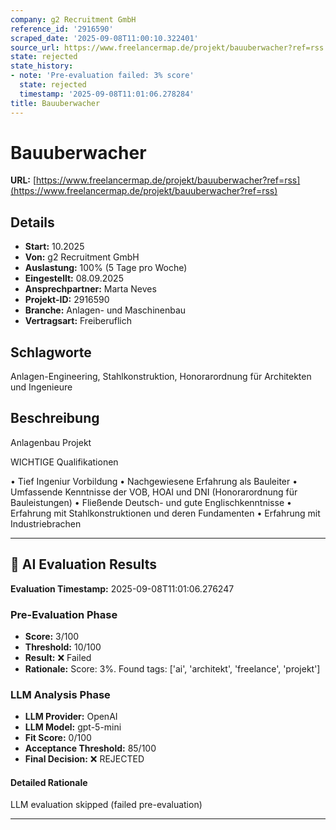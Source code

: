 ```yaml
---
company: g2 Recruitment GmbH
reference_id: '2916590'
scraped_date: '2025-09-08T11:00:10.322401'
source_url: https://www.freelancermap.de/projekt/bauuberwacher?ref=rss
state: rejected
state_history:
- note: 'Pre-evaluation failed: 3% score'
  state: rejected
  timestamp: '2025-09-08T11:01:06.278284'
title: Bauuberwacher
---
```



# Bauuberwacher
**URL:** [https://www.freelancermap.de/projekt/bauuberwacher?ref=rss](https://www.freelancermap.de/projekt/bauuberwacher?ref=rss)
## Details
- **Start:** 10.2025
- **Von:** g2 Recruitment GmbH
- **Auslastung:** 100% (5 Tage pro Woche)
- **Eingestellt:** 08.09.2025
- **Ansprechpartner:** Marta Neves
- **Projekt-ID:** 2916590
- **Branche:** Anlagen- und Maschinenbau
- **Vertragsart:** Freiberuflich

## Schlagworte
Anlagen-Engineering, Stahlkonstruktion, Honorarordnung für Architekten und Ingenieure

## Beschreibung
Anlagenbau Projekt

WICHTIGE Qualifikationen

• Tief Ingeniur Vorbildung
• Nachgewiesene Erfahrung als Bauleiter
• Umfassende Kenntnisse der VOB, HOAI und DNI (Honorarordnung für Bauleistungen)
• Fließende Deutsch- und gute Englischkenntnisse
• Erfahrung mit Stahlkonstruktionen und deren Fundamenten
• Erfahrung mit Industriebrachen

---

## 🤖 AI Evaluation Results

**Evaluation Timestamp:** 2025-09-08T11:01:06.276247

### Pre-Evaluation Phase
- **Score:** 3/100
- **Threshold:** 10/100
- **Result:** ❌ Failed
- **Rationale:** Score: 3%. Found tags: ['ai', 'architekt', 'freelance', 'projekt']

### LLM Analysis Phase
- **LLM Provider:** OpenAI
- **LLM Model:** gpt-5-mini
- **Fit Score:** 0/100
- **Acceptance Threshold:** 85/100
- **Final Decision:** ❌ REJECTED

#### Detailed Rationale
LLM evaluation skipped (failed pre-evaluation)

---

